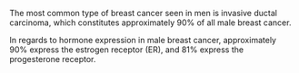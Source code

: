 The most common type of breast cancer seen in men is invasive ductal carcinoma, which constitutes approximately 90% of all male breast cancer.

In regards to hormone expression in male breast cancer, approximately 90% express the estrogen receptor (ER), and 81% express the progesterone receptor.